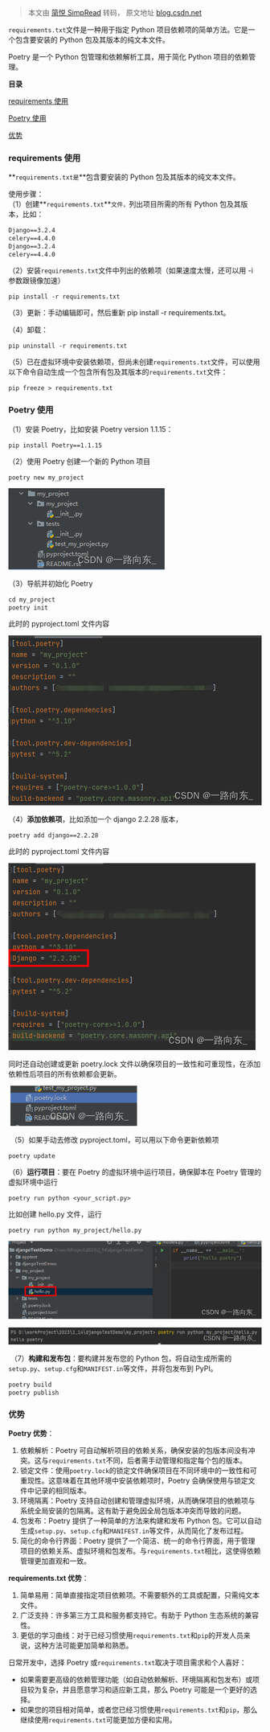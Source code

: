 > 本文由 [简悦 SimpRead](http://ksria.com/simpread/) 转码， 原文地址 [blog.csdn.net](https://blog.csdn.net/lxd_max/article/details/131766544)

`requirements.txt`文件是一种用于指定 Python 项目依赖项的简单方法。它是一个包含要安装的 Python 包及其版本的纯文本文件。

Poetry 是一个 Python 包管理和依赖解析工具，用于简化 Python 项目的依赖管理。

**目录**

[requirements 使用](#t0)

[Poetry 使用](#t1)

[优势](#t2)

### requirements 使用

**`requirements.txt是`**包含要安装的 Python 包及其版本的纯文本文件。

使用步骤：  
（1）创建**`requirements.txt`**`文件，`列出项目所需的所有 Python 包及其版本，比如：

```
Django==3.2.4
celery==4.4.0
Django==3.2.4
celery==4.4.0
```

（2）安装`requirements.txt`文件中列出的依赖项（如果速度太慢，还可以用 -i 参数跟镜像加速）

```
pip install -r requirements.txt

```

（3）更新：手动编辑即可，然后重新 pip install -r requirements.txt。

（4）卸载：

```
pip uninstall -r requirements.txt

```

（5）已在虚拟环境中安装依赖项，但尚未创建`requirements.txt`文件，可以使用以下命令自动生成一个包含所有包及其版本的`requirements.txt`文件：

```
pip freeze > requirements.txt

```

### Poetry 使用

（1）安装 Poetry，比如安装 Poetry version 1.1.15：

```
pip install Poetry==1.1.15

```

（2）使用 Poetry 创建一个新的 Python 项目

```
poetry new my_project

```

![](markdown/assets/7a24b6e3.png)

（3）导航并初始化 Poetry

```
cd my_project
poetry init
```

此时的 pyproject.toml 文件内容

![](markdown/assets/09d09dfb.png)

（4）**添加依赖项**，比如添加一个 django 2.2.28 版本，

```
poetry add django==2.2.28

```

此时的 pyproject.toml 文件内容

![](markdown/assets/733188be.png)

同时还自动创建或更新 poetry.lock 文件以确保项目的一致性和可重现性，在添加依赖性后项目的所有依赖都会更新。

 ![](markdown/assets/754e9a97.png)

 （5）如果手动去修改 pyproject.toml，可以用以下命令更新依赖项

```
poetry update

```

（6）**运行项目**：要在 Poetry 的虚拟环境中运行项目，确保脚本在 Poetry 管理的虚拟环境中运行

```
poetry run python <your_script.py>

```

比如创建 hello.py 文件，运行

```
poetry run python my_project/hello.py

```

![](markdown/assets/801ddb60.png)

![](markdown/assets/28eafa32.png)

 （7）**构建和发布包**：要构建并发布您的 Python 包，将自动生成所需的`setup.py`、`setup.cfg`和`MANIFEST.in`等文件，并将包发布到 PyPI。

```
poetry build
poetry publish
```

### 优势

**Poetry 优势**：

1.  依赖解析：Poetry 可自动解析项目的依赖关系，确保安装的包版本间没有冲突。这与`requirements.txt`不同，后者需手动管理和指定每个包的版本。
2.  锁定文件：使用`poetry.lock`的锁定文件确保项目在不同环境中的一致性和可重现性。这意味着在其他环境中安装依赖项时，Poetry 会确保使用与锁定文件中记录的相同版本。
3.  环境隔离：Poetry 支持自动创建和管理虚拟环境，从而确保项目的依赖项与系统全局安装的包隔离。这有助于避免因全局包版本冲突而导致的问题。
4.  包发布：Poetry 提供了一种简单的方法来构建和发布 Python 包。它可以自动生成`setup.py`、`setup.cfg`和`MANIFEST.in`等文件，从而简化了发布过程。
5.  简化的命令行界面：Poetry 提供了一个简洁、统一的命令行界面，用于管理项目的依赖关系、虚拟环境和包发布。与`requirements.txt`相比，这使得依赖管理更加直观和一致。

**requirements.txt 优势**：

1.  简单易用：简单直接指定项目依赖项。不需要额外的工具或配置，只需纯文本文件。
2.  广泛支持：许多第三方工具和服务都支持它。有助于 Python 生态系统的兼容性。
3.  更低的学习曲线：对于已经习惯使用`requirements.txt`和`pip`的开发人员来说，这种方法可能更加简单和熟悉。

日常开发中，选择 Poetry 或`requirements.txt`取决于项目需求和个人喜好：

*   如果需要更高级的依赖管理功能（如自动依赖解析、环境隔离和包发布）或项目较为复杂，并且愿意学习和适应新工具，那么 Poetry 可能是一个更好的选择。
*   如果您的项目相对简单，或者您已经习惯使用`requirements.txt`和`pip`，那么继续使用`requirements.txt`可能更加方便和实用。